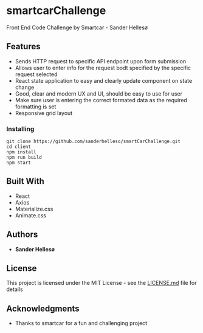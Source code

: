 # smartcarChallenge

Front End Code Challenge by Smartcar - Sander Hellesø

## Features

<ul>
  <li>Sends HTTP request to specific API endpoint upon form submission</li>
  <li>Allows user to enter info for the request bodt specified by the specific request selected</li>
  <li>React state application to easy and clearly update component on state change</li>
  <li>Good, clear and modern UX and UI, should be easy to use for user</li>
  <li>Make sure user is entering the correct formated data as the required formatting is set</li>
  <li>Responsive grid layout</li>
</ul>

### Installing

```
git clone https://github.com/sanderhelleso/smartCarChallenge.git
cd client
npm install
npm run build
npm start
```

## Built With

* React
* Axios
* Materialize.css
* Animate.css

## Authors

* **Sander Hellesø**

## License

This project is licensed under the MIT License - see the [LICENSE.md](LICENSE.md) file for details

## Acknowledgments

* Thanks to smartcar for a fun and challenging project

